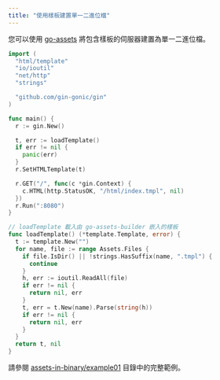 ```yaml
---
title: "使用樣板建置單一二進位檔"
---
```


您可以使用 [go-assets][] 將包含樣板的伺服器建置為單一二進位檔。

[go-assets]: https://github.com/jessevdk/go-assets

```go
import (
  "html/template"
  "io/ioutil"
  "net/http"
  "strings"

  "github.com/gin-gonic/gin"
)

func main() {
  r := gin.New()

  t, err := loadTemplate()
  if err != nil {
    panic(err)
  }
  r.SetHTMLTemplate(t)

  r.GET("/", func(c *gin.Context) {
    c.HTML(http.StatusOK, "/html/index.tmpl", nil)
  })
  r.Run(":8080")
}

// loadTemplate 載入由 go-assets-builder 嵌入的樣板
func loadTemplate() (*template.Template, error) {
  t := template.New("")
  for name, file := range Assets.Files {
    if file.IsDir() || !strings.HasSuffix(name, ".tmpl") {
      continue
    }
    h, err := ioutil.ReadAll(file)
    if err != nil {
      return nil, err
    }
    t, err = t.New(name).Parse(string(h))
    if err != nil {
      return nil, err
    }
  }
  return t, nil
}
```

請參閱 [assets-in-binary/example01](https://github.com/gin-gonic/examples/tree/master/assets-in-binary/example01) 目錄中的完整範例。
